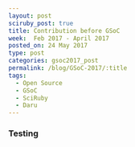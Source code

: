 ```yaml
---
layout: post
sciruby_post: true
title: Contribution before GSoC
week:  Feb 2017 - April 2017
posted_on: 24 May 2017
type: post
categories: gsoc2017_post
permalink: /blog/GSoC-2017/:title
tags:
  - Open Source
  - GSoC
  - SciRuby
  - Daru
---
```



### Testing
